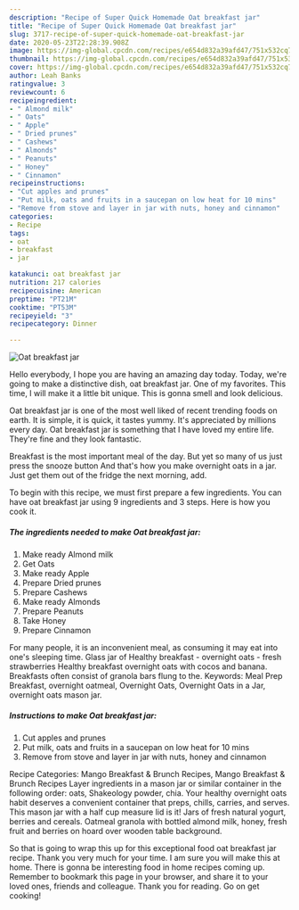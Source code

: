 ```yaml
---
description: "Recipe of Super Quick Homemade Oat breakfast jar"
title: "Recipe of Super Quick Homemade Oat breakfast jar"
slug: 3717-recipe-of-super-quick-homemade-oat-breakfast-jar
date: 2020-05-23T22:28:39.908Z
image: https://img-global.cpcdn.com/recipes/e654d832a39afd47/751x532cq70/oat-breakfast-jar-recipe-main-photo.jpg
thumbnail: https://img-global.cpcdn.com/recipes/e654d832a39afd47/751x532cq70/oat-breakfast-jar-recipe-main-photo.jpg
cover: https://img-global.cpcdn.com/recipes/e654d832a39afd47/751x532cq70/oat-breakfast-jar-recipe-main-photo.jpg
author: Leah Banks
ratingvalue: 3
reviewcount: 6
recipeingredient:
- " Almond milk"
- " Oats"
- " Apple"
- " Dried prunes"
- " Cashews"
- " Almonds"
- " Peanuts"
- " Honey"
- " Cinnamon"
recipeinstructions:
- "Cut apples and prunes"
- "Put milk, oats and fruits in a saucepan on low heat for 10 mins"
- "Remove from stove and layer in jar with nuts, honey and cinnamon"
categories:
- Recipe
tags:
- oat
- breakfast
- jar

katakunci: oat breakfast jar 
nutrition: 217 calories
recipecuisine: American
preptime: "PT21M"
cooktime: "PT53M"
recipeyield: "3"
recipecategory: Dinner

---
```



![Oat breakfast jar](https://img-global.cpcdn.com/recipes/e654d832a39afd47/751x532cq70/oat-breakfast-jar-recipe-main-photo.jpg)

Hello everybody, I hope you are having an amazing day today. Today, we're going to make a distinctive dish, oat breakfast jar. One of my favorites. This time, I will make it a little bit unique. This is gonna smell and look delicious.

Oat breakfast jar is one of the most well liked of recent trending foods on earth. It is simple, it is quick, it tastes yummy. It's appreciated by millions every day. Oat breakfast jar is something that I have loved my entire life. They're fine and they look fantastic.

Breakfast is the most important meal of the day. But yet so many of us just press the snooze button And that&#39;s how you make overnight oats in a jar. Just get them out of the fridge the next morning, add.


To begin with this recipe, we must first prepare a few ingredients. You can have oat breakfast jar using 9 ingredients and 3 steps. Here is how you cook it.

<!--inarticleads1-->

##### The ingredients needed to make Oat breakfast jar:

1. Make ready  Almond milk
1. Get  Oats
1. Make ready  Apple
1. Prepare  Dried prunes
1. Prepare  Cashews
1. Make ready  Almonds
1. Prepare  Peanuts
1. Take  Honey
1. Prepare  Cinnamon


For many people, it is an inconvenient meal, as consuming it may eat into one&#39;s sleeping time. Glass jar of Healthy breakfast - overnight oats - fresh strawberries Healthy breakfast overnight oats with cocos and banana. Breakfasts often consist of granola bars flung to the. Keywords: Meal Prep Breakfast, overnight oatmeal, Overnight Oats, Overnight Oats in a Jar, overnight oats mason jar. 

<!--inarticleads2-->

##### Instructions to make Oat breakfast jar:

1. Cut apples and prunes
1. Put milk, oats and fruits in a saucepan on low heat for 10 mins
1. Remove from stove and layer in jar with nuts, honey and cinnamon


Recipe Categories: Mango Breakfast &amp; Brunch Recipes, Mango Breakfast &amp; Brunch Recipes Layer ingredients in a mason jar or similar container in the following order: oats, Shakeology powder, chia. Your healthy overnight oats habit deserves a convenient container that preps, chills, carries, and serves. This mason jar with a half cup measure lid is it! Jars of fresh natural yogurt, berries and cereals. Oatmeal granola with bottled almond milk, honey, fresh fruit and berries on hoard over wooden table background. 

So that is going to wrap this up for this exceptional food oat breakfast jar recipe. Thank you very much for your time. I am sure you will make this at home. There is gonna be interesting food in home recipes coming up. Remember to bookmark this page in your browser, and share it to your loved ones, friends and colleague. Thank you for reading. Go on get cooking!
